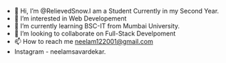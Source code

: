 - 👋 Hi, I’m @RelievedSnow.I am a Student Currently in my Second Year. 
- 👀 I’m interested in Web Developement
- 🌱 I’m currently learning BSC-IT from Mumbai University.
- 💞️ I’m looking to collaborate on Full-Stack Develpoment
- 📫 How to reach me neelam122001@gmail.com
- Instagram - neelamsavardekar.


<!-- My Work-https://relievedsnow.github.io/Ecommerce/ -->
<!---
RelievedSnow/RelievedSnow is a ✨ special ✨ repository because its `README.md` (this file) appears on your GitHub profile.
You can click the Preview link to take a look at your changes.
--->
